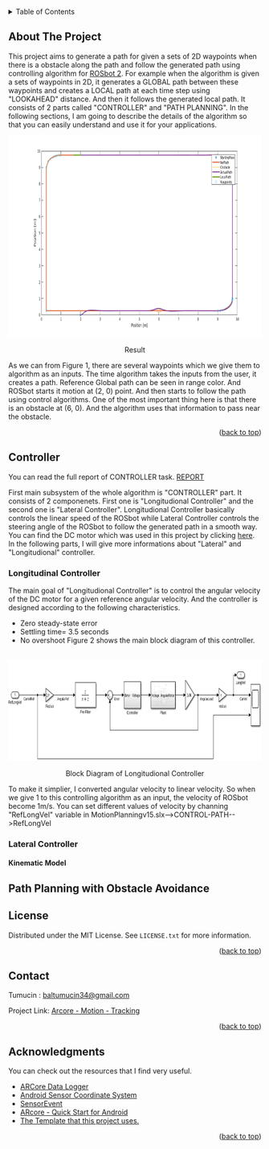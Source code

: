 <!-- Improved compatibility of back to top link: See: https://github.com/othneildrew/Best-README-Template/pull/73 -->
<a name="readme-top"></a>
<!--
*** Thanks for checking out the Best-README-Template. If you have a suggestion
*** that would make this better, please fork the repo and create a pull request
*** or simply open an issue with the tag "enhancement".
*** Don't forget to give the project a star!
*** Thanks again! Now go create something AMAZING! :D
-->


<!-- PROJECT SHIELDS -->
<!--
*** I'm using markdown "reference style" links for readability.
*** Reference links are enclosed in brackets [ ] instead of parentheses ( ).
*** See the bottom of this document for the declaration of the reference variables
*** for contributors-url, forks-url, etc. This is an optional, concise syntax you may use.
*** https://www.markdownguide.org/basic-syntax/#reference-style-links
-->
<!-- PROJECT LOGO -->

<!-- TABLE OF CONTENTS -->
<details>
  <summary>Table of Contents</summary>
  <ol>
    <li>
      <a href="#about-the-project">About The Project</a>
    </li>
    <li>
      <a href="#controller">Controller</a>
      <ul>
        <li><a href="#longitudinal-controller">Longitudinal Controller</a></li>
        <li><a href="#lateral-controller">Lateral Controller</a></li>
          <ul>
              <li><a href="#kinematic-model">Kinematic Model</a></li>
          </ul>
      </ul>
    </li>
    <li><a href="#path-planning-with-obstacle-avoidance">Path-Planning-with-Obstacle-Avoidance</a></li>
    <li><a href="#license">License</a></li>
    <li><a href="#contact">Contact</a></li>
    <li><a href="#acknowledgments">Acknowledgments</a></li>
  </ol>
</details>



<!-- ABOUT THE PROJECT -->
## About The Project
This project aims to generate a path for given a sets of 2D waypoints when there is a obstacle along the path and follow the generated path using controlling algorithm for [ROSbot 2](https://husarion.com/manuals/rosbot/). For example when the algorithm is given a sets of waypoints in 2D, it generates a GLOBAL path between these waypoints and creates a LOCAL path at each time step using "LOOKAHEAD" distance. And then it follows the generated local path. It consists of 2 parts called "CONTROLLER" and "PATH PLANNING". In the following sections, I am going to describe the details of the algorithm so that you can easily understand and use it for your applications.
<br />
<div align="center">
  <a href="https://github.com/Tumucin/Path-Planning-Controller-ROSbot-MATLAB">
    <img src="images/Figure1.png" alt="Logo" width="700" height="400">
  </a>
  <p align="center">
    Result
  </p>
</div>
As we can from Figure 1, there are several waypoints which we give them to algorithm as an inputs. The time algorithm takes the inputs from the user, it creates a path. Reference Global path can be seen in range color. And ROSbot starts it motion at (2, 0) point. And then starts to follow the path using control algorithms. One of the most important thing here is that there is an obstacle at (6, 0). And the algorithm uses that information to pass near the obstacle.

<p align="right">(<a href="#readme-top">back to top</a>)</p>

## Controller
You can read the full report of CONTROLLER task. [REPORT](https://drive.google.com/drive/u/1/folders/1hVpCoH-6AStXR6jbHeMdJpH4t_2Ol69Y)

First main subsystem of the whole algorithm is "CONTROLLER" part. It consists of 2 componenets. First one is "Longitudional Controller" and the second one is "Lateral Controller". Longitudional Controller basically controls the linear speed of the ROSbot while Lateral Controller controls the steering angle of the ROSbot to follow the generated path in a smooth way. You can find the DC motor which was used in this project by clicking [here](https://husarion.com/manuals/rosbot/). In the following parts, I will give more informations about "Lateral" and "Longitudional" controller.
### Longitudinal Controller
The main goal of "Longitudional Controller" is to control the angular velocity of the DC motor for a given reference angular velocity. And the controller is designed according to the following characteristics.
- Zero steady-state error
- Settling time= 3.5 seconds
- No overshoot
Figure 2 shows the main block diagram of this controller.
<br />
<div align="center">
  <a href="https://github.com/Tumucin/Path-Planning-Controller-ROSbot-MATLAB">
    <img src="images/Figure2.png" alt="Logo" width="700" height="200">
  </a>
  <p align="center">
    Block Diagram of Longitudional Controller
  </p>
</div>

To make it simplier, I converted angular velocity to linear velocity. So when we give 1 to this controlling algorithm as an input, the velocity of ROSbot become 1m/s. You can set different values of velocity by channing "RefLongVel" variable in MotionPlanningv15.slx-->CONTROL-PATH-->RefLongVel
### Lateral Controller
#### Kinematic Model
## Path Planning with Obstacle Avoidance

<!-- LICENSE -->
## License

Distributed under the MIT License. See `LICENSE.txt` for more information.

<p align="right">(<a href="#readme-top">back to top</a>)</p>

<!-- CONTACT -->
## Contact

Tumucin : baltumucin34@gmail.com

Project Link: [Arcore - Motion - Tracking](https://github.com/Tumucin/Arcore-Motion-Tracking)

<p align="right">(<a href="#readme-top">back to top</a>)</p>

<!-- ACKNOWLEDGMENTS -->
## Acknowledgments

You can check out the resources that I find very useful. 

* [ARCore Data Logger](https://github.com/PyojinKim/ARCore-Data-Logger)
* [Android Sensor Coordinate System](https://developer.android.com/guide/topics/sensors/sensors_overview#sensors-coords)
* [SensorEvent](https://developer.android.com/reference/android/hardware/SensorEvent)
* [ARcore - Quick Start for Android](https://developers.google.com/ar/develop/java/quickstart)
* [The Template that this project uses.](https://github.com/othneildrew/Best-README-Template)

<p align="right">(<a href="#readme-top">back to top</a>)</p>

<!-- MARKDOWN LINKS & IMAGES -->
<!-- https://www.markdownguide.org/basic-syntax/#reference-style-links -->
[product-screenshot]: images/screenshot.png
[Next.js]: https://img.shields.io/badge/next.js-000000?style=for-the-badge&logo=nextdotjs&logoColor=white
[Next-url]: https://nextjs.org/
[React.js]: https://img.shields.io/badge/React-20232A?style=for-the-badge&logo=react&logoColor=61DAFB
[React-url]: https://reactjs.org/
[Vue.js]: https://img.shields.io/badge/Vue.js-35495E?style=for-the-badge&logo=vuedotjs&logoColor=4FC08D
[Vue-url]: https://vuejs.org/
[Angular.io]: https://img.shields.io/badge/Angular-DD0031?style=for-the-badge&logo=angular&logoColor=white
[Angular-url]: https://angular.io/
[Svelte.dev]: https://img.shields.io/badge/Svelte-4A4A55?style=for-the-badge&logo=svelte&logoColor=FF3E00
[Svelte-url]: https://svelte.dev/
[Laravel.com]: https://img.shields.io/badge/Laravel-FF2D20?style=for-the-badge&logo=laravel&logoColor=white
[Laravel-url]: https://laravel.com
[Bootstrap.com]: https://img.shields.io/badge/Bootstrap-563D7C?style=for-the-badge&logo=bootstrap&logoColor=white
[Bootstrap-url]: https://getbootstrap.com
[JQuery.com]: https://img.shields.io/badge/jQuery-0769AD?style=for-the-badge&logo=jquery&logoColor=white
[JQuery-url]: https://jquery.com 
